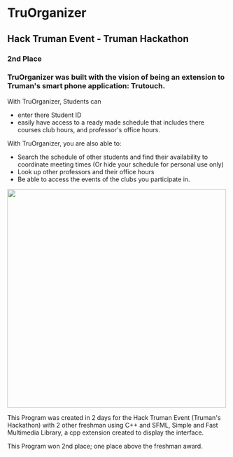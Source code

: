 # TruOrganizer
## Hack Truman Event - Truman Hackathon
### 2nd Place
### TruOrganizer was built with the vision of being an extension to Truman's smart phone application: Trutouch. 


With TruOrganizer, Students can 
- enter there Student ID 
- easily have access to a ready made schedule that includes there courses club hours, and professor's office hours. 

With TruOrganizer, you are also able to:
- Search the schedule of other students and find their availability to coordinate meeting times (Or hide your schedule for personal use only) 
- Look up other professors and their office hours
- Be able to access the events of the clubs you participate in. 

<img src=https://github.com/justingalang/TruOrganizer/blob/master/exampleGUI.PNG width=500><br>

This Program was created in 2 days for the Hack Truman Event (Truman's Hackathon) with 2 other freshman using C++ and SFML, Simple and Fast Multimedia Library, a cpp extension created to display the interface.

This Program won 2nd place; one place above the freshman award.
